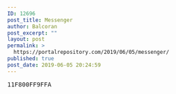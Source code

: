 ```yaml
---
ID: 12696
post_title: Messenger
author: Balcoran
post_excerpt: ""
layout: post
permalink: >
  https://portalrepository.com/2019/06/05/messenger/
published: true
post_date: 2019-06-05 20:24:59
---
```

<pre>11F800FF9FFA</pre>